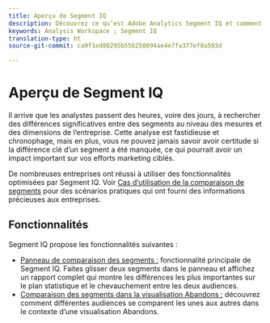 ```yaml
---
title: Aperçu de Segment IQ
description: Découvrez ce qu’est Adobe Analytics Segment IQ et comment il peut aider votre entreprise.
keywords: Analysis Workspace ; Segment IQ
translation-type: ht
source-git-commit: ca9f1ed00295b556250894ae4e7fa377ef8a593d

---
```



# Aperçu de Segment IQ

Il arrive que les analystes passent des heures, voire des jours, à rechercher des différences significatives entre des segments au niveau des mesures et des dimensions de l’entreprise. Cette analyse est fastidieuse et chronophage, mais en plus, vous ne pouvez jamais savoir avoir certitude si la différence clé d’un segment a été manquée, ce qui pourrait avoir un impact important sur vos efforts marketing ciblés.

De nombreuses entreprises ont réussi à utiliser des fonctionnalités optimisées par Segment IQ. Voir [Cas d’utilisation de la comparaison de segments](c-panels/c-segment-comparison/segment-compare-use-cases.md) pour des scénarios pratiques qui ont fourni des informations précieuses aux entreprises.

## Fonctionnalités

Segment IQ propose les fonctionnalités suivantes :

* [Panneau de comparaison des segments :](c-panels/c-segment-comparison/segment-comparison.md) fonctionnalité principale de Segment IQ. Faites glisser deux segments dans le panneau et affichez un rapport complet qui montre les différences les plus importantes sur le plan statistique et le chevauchement entre les deux audiences.
* [Comparaison des segments dans la visualisation Abandons :](visualizations/fallout/compare-segments-fallout.md) découvrez comment différentes audiences se comparent les unes aux autres dans le contexte d’une visualisation Abandons.
